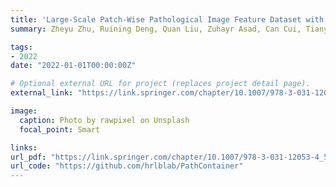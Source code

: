 ```yaml
---
title: 'Large-Scale Patch-Wise Pathological Image Feature Dataset with a Hardware-agnostic Feature Extraction Tool'
summary: Zheyu Zhu, Ruining Deng, Quan Liu, Zuhayr Asad, Can Cui, Tianyuan Yao, **Yuankai Huo** <br> ***MIUA*** **(2022)** 

tags:
- 2022
date: "2022-01-01T00:00:00Z"

# Optional external URL for project (replaces project detail page).
external_link: "https://link.springer.com/chapter/10.1007/978-3-031-12053-4_57"

image:
  caption: Photo by rawpixel on Unsplash
  focal_point: Smart

links:
url_pdf: "https://link.springer.com/chapter/10.1007/978-3-031-12053-4_57"
url_code: "https://github.com/hrlblab/PathContainer"
---
```

